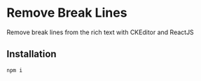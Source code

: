 # Remove Break Lines
Remove break lines from the rich text with CKEditor and ReactJS 

## Installation 
``` bash
npm i
```
